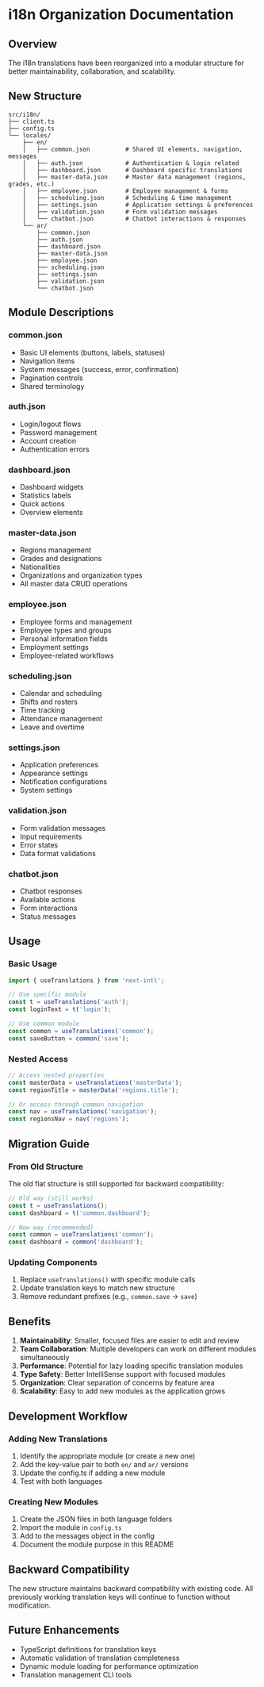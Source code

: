 # i18n Organization Documentation

## Overview
The i18n translations have been reorganized into a modular structure for better maintainability, collaboration, and scalability.

## New Structure

```
src/i18n/
├── client.ts
├── config.ts
└── locales/
    ├── en/
    │   ├── common.json          # Shared UI elements, navigation, messages
    │   ├── auth.json            # Authentication & login related
    │   ├── dashboard.json       # Dashboard specific translations
    │   ├── master-data.json     # Master data management (regions, grades, etc.)
    │   ├── employee.json        # Employee management & forms
    │   ├── scheduling.json      # Scheduling & time management
    │   ├── settings.json        # Application settings & preferences
    │   ├── validation.json      # Form validation messages
    │   └── chatbot.json         # Chatbot interactions & responses
    └── ar/
        ├── common.json
        ├── auth.json
        ├── dashboard.json
        ├── master-data.json
        ├── employee.json
        ├── scheduling.json
        ├── settings.json
        ├── validation.json
        └── chatbot.json
```

## Module Descriptions

### common.json
- Basic UI elements (buttons, labels, statuses)
- Navigation items
- System messages (success, error, confirmation)
- Pagination controls
- Shared terminology

### auth.json
- Login/logout flows
- Password management
- Account creation
- Authentication errors

### dashboard.json
- Dashboard widgets
- Statistics labels
- Quick actions
- Overview elements

### master-data.json
- Regions management
- Grades and designations
- Nationalities
- Organizations and organization types
- All master data CRUD operations

### employee.json
- Employee forms and management
- Employee types and groups
- Personal information fields
- Employment settings
- Employee-related workflows

### scheduling.json
- Calendar and scheduling
- Shifts and rosters
- Time tracking
- Attendance management
- Leave and overtime

### settings.json
- Application preferences
- Appearance settings
- Notification configurations
- System settings

### validation.json
- Form validation messages
- Input requirements
- Error states
- Data format validations

### chatbot.json
- Chatbot responses
- Available actions
- Form interactions
- Status messages

## Usage

### Basic Usage
```typescript
import { useTranslations } from 'next-intl';

// Use specific module
const t = useTranslations('auth');
const loginText = t('login');

// Use common module
const common = useTranslations('common');
const saveButton = common('save');
```

### Nested Access
```typescript
// Access nested properties
const masterData = useTranslations('masterData');
const regionTitle = masterData('regions.title');

// Or access through common navigation
const nav = useTranslations('navigation');
const regionsNav = nav('regions');
```

## Migration Guide

### From Old Structure
The old flat structure is still supported for backward compatibility:
```typescript
// Old way (still works)
const t = useTranslations();
const dashboard = t('common.dashboard');

// New way (recommended)
const common = useTranslations('common');
const dashboard = common('dashboard');
```

### Updating Components
1. Replace `useTranslations()` with specific module calls
2. Update translation keys to match new structure
3. Remove redundant prefixes (e.g., `common.save` → `save`)

## Benefits

1. **Maintainability**: Smaller, focused files are easier to edit and review
2. **Team Collaboration**: Multiple developers can work on different modules simultaneously
3. **Performance**: Potential for lazy loading specific translation modules
4. **Type Safety**: Better IntelliSense support with focused modules
5. **Organization**: Clear separation of concerns by feature area
6. **Scalability**: Easy to add new modules as the application grows

## Development Workflow

### Adding New Translations
1. Identify the appropriate module (or create a new one)
2. Add the key-value pair to both `en/` and `ar/` versions
3. Update the config.ts if adding a new module
4. Test with both languages

### Creating New Modules
1. Create the JSON files in both language folders
2. Import the module in `config.ts`
3. Add to the messages object in the config
4. Document the module purpose in this README

## Backward Compatibility

The new structure maintains backward compatibility with existing code. All previously working translation keys will continue to function without modification.

## Future Enhancements

- TypeScript definitions for translation keys
- Automatic validation of translation completeness
- Dynamic module loading for performance optimization
- Translation management CLI tools
